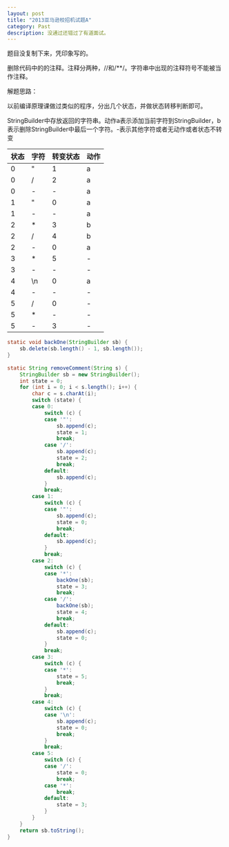 ```yaml
---
layout: post
title: "2013亚马逊校招机试题A"
category: Past
description: 没通过还错过了有道面试。
---
```

题目没复制下来，凭印象写的。

删除代码中的的注释。注释分两种，//和/**/。字符串中出现的注释符号不能被当作注释。

解题思路：

以前编译原理课做过类似的程序，分出几个状态，并做状态转移判断即可。

StringBuilder中存放返回的字符串。动作a表示添加当前字符到StringBuilder，b表示删除StringBuilder中最后一个字符。-表示其他字符或者无动作或者状态不转变

| 状态 | 字符 | 转变状态 | 动作 |
| --- | --- | --- | --- |
| 0 | " | 1 | a |
| 0 | / | 2 | a |
| 0 | - | - | a |
| 1 | " | 0 | a |
| 1 | - | - | a |
| 2 | * | 3 | b |
| 2 | / | 4 | b |
| 2 | - | 0 | a |
| 3 | * | 5 | - |
| 3 | - | - | - |
| 4 | \n | 0 | a |
| 4 | - | - | - |
| 5 | / | 0 | - |
| 5 | * | - | - |
| 5 | - | 3 | - |

```java
static void backOne(StringBuilder sb) {  
    sb.delete(sb.length() - 1, sb.length());  
}  
  
static String removeComment(String s) {  
    StringBuilder sb = new StringBuilder();  
    int state = 0;  
    for (int i = 0; i < s.length(); i++) {  
        char c = s.charAt(i);  
        switch (state) {  
        case 0:  
            switch (c) {  
            case '"':  
                sb.append(c);  
                state = 1;  
                break;  
            case '/':  
                sb.append(c);  
                state = 2;  
                break;  
            default:  
                sb.append(c);  
            }  
            break;  
        case 1:  
            switch (c) {  
            case '"':  
                sb.append(c);  
                state = 0;  
                break;  
            default:  
                sb.append(c);  
            }  
            break;  
        case 2:  
            switch (c) {  
            case '*':  
                backOne(sb);  
                state = 3;  
                break;  
            case '/':  
                backOne(sb);  
                state = 4;  
                break;  
            default:  
                sb.append(c);  
                state = 0;  
            }  
            break;  
        case 3:  
            switch (c) {  
            case '*':  
                state = 5;  
                break;  
            }  
            break;  
        case 4:  
            switch (c) {  
            case '\n':  
                sb.append(c);  
                state = 0;  
                break;  
            }  
            break;  
        case 5:  
            switch (c) {  
            case '/':  
                state = 0;  
                break;  
            case '*':  
                break;  
            default:  
                state = 3;  
            }  
        }  
    }  
    return sb.toString();  
} 
```
